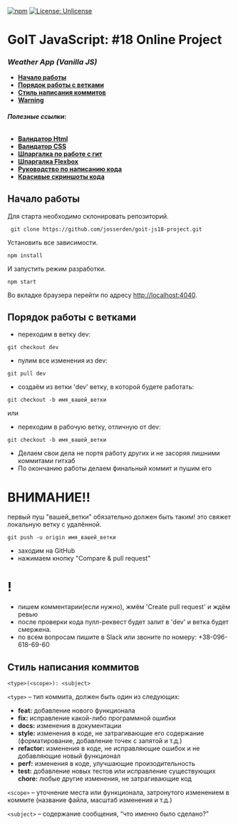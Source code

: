 [![npm](https://img.shields.io/npm/v/npm.svg?style=flat-square)](https://www.npmjs.com/package/npm) [![License: Unlicense](https://img.shields.io/badge/license-Unlicense-blue.svg)](http://unlicense.org/)

# GoIT JavaScript: #18 Online Project
### _Weather App (Vanilla JS)_

-   **[Начало работы](#начало-работы)**
-   **[Порядок работы с ветками](#порядок-работы-с-ветками)**
-   **[Стиль написания коммитов](#cтиль-написания-коммитов)**
-   **[Warning](#внимание)**

###### **Полезные ссылки:**
- **[Валидатор Html](https://validator.w3.org/)**
- **[Валидатор CSS](https://jigsaw.w3.org/css-validator/#validate_by_input)**
- **[Шпаргалка по работе с гит](https://github.com/Imangazaliev/git-tips)**
- **[Шпаргалка Flexbox](http://tpverstak.ru/flex-cheatsheet/)**
- **[Руководство по написанию кода](http://sadcitizen.me/code-guide/)**
- **[Красивые скриншоты кода](https://carbon.now.sh/)**

## Начало работы
Для старта необходимо склонировать репозиторий.

```shell
 git clone https://github.com/josserden/goit-js18-project.git 
```
Установить все зависимости.

```shell
npm install
```

И запустить режим разработки.
```shell
npm start
```
Во вкладке браузера перейти по адресу
[http://localhost:4040](http://localhost:4040).

## Порядок работы с ветками
- переходим в ветку dev:
```shell
git checkout dev
```
- пулим все изменения из dev:
```shell
git pull dev
```
- создаём из ветки 'dev' ветку, в которой будете работать:
```shell
git checkout -b имя_вашей_ветки
```
или
- переходим в рабочую ветку, отличную от dev:
```shell
git checkout -b имя_вашей_ветки
```
- Делаем свои дела не портя работу других и не засоряя лишними коммитами гитхаб
- По окончанию работы делаем финальный коммит и пушим его

# ВНИМАНИЕ!!

первый пуш "вашей_ветки" обязательно должен быть таким! это свяжет локальную
ветку с удалённой.

```plain
git push -u origin имя_вашей_ветки
```
- заходим на GitHub
- нажимаем кнопку "Compare & pull request"

# !
- пишем комментарии(если нужно), жмём 'Create pull request' и ждём ревью
- после проверки кода пулл-реквест будет залит в 'dev' и ветка будет смержена.
- по всем вопросам пишите в Slack или звоните по номеру: +38-096-618-69-60

## Cтиль написания коммитов
```shell
<type>(<scope>): <subject>
```
```<type>``` – тип коммита, должен быть один из следующих:
- **feat:** добавление нового функционала
- **fix:** исправление какой-либо программной ошибки
- **docs:** изменения в документации
- **style:** изменения в коде, не затрагивающие его содержание (форматирование, добавление точек с запятой и т.д.)
- **refactor:** изменения в коде, не исправляющие ошибок и не добавляющие новый функционал
- **perf:** изменения в коде, улучшающие произодительность
- **test:** добавление новых тестов или исправление существующих **chore:** любые другие изменения, не затрагивающие код

```<scope>``` – уточнение места или функционала, затронутого изменением в коммите (название файла, масштаб изменения и т.д.)

```<subject>``` – содержание сообщения, “что именно было сделано?”
